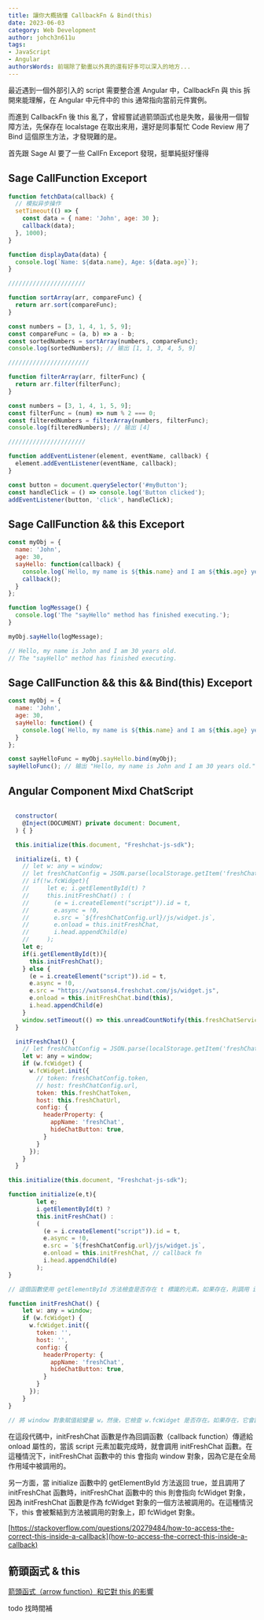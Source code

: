 ```yaml
---
title: 讓你大概搞懂 CallbackFn & Bind(this)
date: 2023-06-03
category: Web Development
author: johch3n611u
tags:
- JavaScript
- Angular
authorsWords: 前端除了動畫以外真的還有好多可以深入的地方...
---
```


最近遇到一個外部引入的 script 需要整合進 Angular 中，CallbackFn 與 this 拆開來能理解，在 Angular 中元件中的 this 通常指向當前元件實例。

而進到 CallbackFn 後 this 亂了，曾經嘗試過箭頭函式也是失敗，最後用一個智障方法，先保存在 localstage 在取出來用，還好是同事幫忙 Code Review 用了 Bind 這個原生方法，才發現難的是。

首先跟 Sage AI 要了一些 CallFn Exceport 發現，挺單純挺好懂得

## Sage CallFunction Exceport

```js
function fetchData(callback) {
  // 模拟异步操作
  setTimeout(() => {
    const data = { name: 'John', age: 30 };
    callback(data);
  }, 1000);
}

function displayData(data) {
  console.log(`Name: ${data.name}, Age: ${data.age}`);
}

//////////////////////

function sortArray(arr, compareFunc) {
  return arr.sort(compareFunc);
}

const numbers = [3, 1, 4, 1, 5, 9];
const compareFunc = (a, b) => a - b;
const sortedNumbers = sortArray(numbers, compareFunc);
console.log(sortedNumbers); // 输出 [1, 1, 3, 4, 5, 9]

///////////////////////

function filterArray(arr, filterFunc) {
  return arr.filter(filterFunc);
}

const numbers = [3, 1, 4, 1, 5, 9];
const filterFunc = (num) => num % 2 === 0;
const filteredNumbers = filterArray(numbers, filterFunc);
console.log(filteredNumbers); // 输出 [4]

//////////////////////

function addEventListener(element, eventName, callback) {
  element.addEventListener(eventName, callback);
}

const button = document.querySelector('#myButton');
const handleClick = () => console.log('Button clicked');
addEventListener(button, 'click', handleClick);
```

## Sage CallFunction && this Exceport

```js
const myObj = {
  name: 'John',
  age: 30,
  sayHello: function(callback) {
    console.log(`Hello, my name is ${this.name} and I am ${this.age} years old.`);
    callback();
  }
};

function logMessage() {
  console.log('The "sayHello" method has finished executing.');
}

myObj.sayHello(logMessage);

// Hello, my name is John and I am 30 years old.
// The "sayHello" method has finished executing.
```

## Sage CallFunction && this && Bind(this) Exceport

```js
const myObj = {
  name: 'John',
  age: 30,
  sayHello: function() {
    console.log(`Hello, my name is ${this.name} and I am ${this.age} years old.`);
  }
};

const sayHelloFunc = myObj.sayHello.bind(myObj);
sayHelloFunc(); // 输出 "Hello, my name is John and I am 30 years old."
```

## Angular Component Mixd ChatScript

```js

  constructor(
    @Inject(DOCUMENT) private document: Document,
  ) { }

  this.initialize(this.document, "Freshchat-js-sdk");

  initialize(i, t) {
    // let w: any = window;
    // let freshChatConfig = JSON.parse(localStorage.getItem('freshChatConfig'));
    // if(!w.fcWidget){
    //     let e; i.getElementById(t) ?
    //     this.initFreshChat() : (
    //       (e = i.createElement("script")).id = t,
    //       e.async = !0,
    //       e.src = `${freshChatConfig.url}/js/widget.js`,
    //       e.onload = this.initFreshChat,
    //       i.head.appendChild(e)
    //     );
    let e;
    if(i.getElementById(t)){
      this.initFreshChat();
    } else {
      (e = i.createElement("script")).id = t,
      e.async = !0,
      e.src = "https://watsons4.freshchat.com/js/widget.js",
      e.onload = this.initFreshChat.bind(this),
      i.head.appendChild(e)
    }
    window.setTimeout(() => this.unreadCountNotify(this.freshChatService), 3000);
  }

  initFreshChat() {
    // let freshChatConfig = JSON.parse(localStorage.getItem('freshChatConfig'));
    let w: any = window;
    if (w.fcWidget) {
      w.fcWidget.init({
        // token: freshChatConfig.token,
        // host: freshChatConfig.url,
        token: this.freshChatToken,
        host: this.freshChatUrl,
        config: {
          headerProperty: {
            appName: 'freshChat',
            hideChatButton: true,
          }
        }
      });
    }
  }
```

```js
this.initialize(this.document, "Freshchat-js-sdk");

function initialize(e,t){
        let e; 
        i.getElementById(t) ? 
        this.initFreshChat() : 
        (
          (e = i.createElement("script")).id = t,
          e.async = !0,
          e.src = `${freshChatConfig.url}/js/widget.js`,
          e.onload = this.initFreshChat, // callback fn
          i.head.appendChild(e)
        );
}

// 這個函數使用 getElementById 方法檢查是否存在 t 標識的元素。如果存在，則調用 initFreshChat 函数；否則，它會創建一個新的 script 元素，設置其 id、async 屬性和 src 屬性為指定的 URL，並將其添加到 head 元素中。當這個 script 元素完成加載時，它會調用 initFreshChat 函数。

function initFreshChat() {
    let w: any = window;
    if (w.fcWidget) {
      w.fcWidget.init({
        token: '',
        host: '',
        config: {
          headerProperty: {
            appName: 'freshChat',
            hideChatButton: true,
          }
        }
      });
    }
}

// 將 window 對象賦值給變量 w。然後，它檢查 w.fcWidget 是否存在。如果存在，它會調用 fcWidget.init 方法，並傳遞一個包含 token、host 和 config 屬性的對象。在此示例中，config 對象包含一個名為 headerProperty 的屬性，該屬性又包含兩個屬性：appName 和 hideChatButton，分別設置為 'freshChat' 和 true。這些屬性用於配置 Freshchat widget 的外觀和行為。
```

在這段代碼中，initFreshChat 函數是作為回調函數（callback function）傳遞給 onload 屬性的，當該 script 元素加載完成時，就會調用 initFreshChat 函數。在這種情況下，initFreshChat 函數中的 this 會指向 window 對象，因為它是在全局作用域中被調用的。

另一方面，當 initialize 函數中的 getElementById 方法返回 true，並且調用了 initFreshChat 函數時，initFreshChat 函數中的 this 則會指向 fcWidget 對象，因為 initFreshChat 函數是作為 fcWidget 對象的一個方法被調用的。在這種情況下，this 會被繫結到方法被調用的對象上，即 fcWidget 對象。

[https://stackoverflow.com/questions/20279484/how-to-access-the-correct-this-inside-a-callback](how-to-access-the-correct-this-inside-a-callback)

## 箭頭函式 & this

[箭頭函式（arrow function）和它對 this 的影響](https://pjchender.dev/javascript/js-arrow-function/)

todo 找時間補
